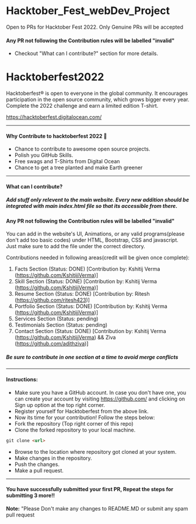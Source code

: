 # Hacktober_Fest_webDev_Project
Open to PRs for Hacktober Fest 2022. Only Genuine PRs will be accepted
#### Any PR not following the Contribution rules will be labelled "invalid" 
* Checkout "What can I contribute?" section for more details.

# Hacktoberfest2022
Hacktoberfest® is open to everyone in the global community. It encourages participation in the open source community, which grows bigger every year. Complete the 2022 challenge and earn a limited edition T-shirt.

https://hacktoberfest.digitalocean.com/

-----
#### Why Contribute to hacktoberfest 2022 🙌

- Chance to contribute to awesome open source projects.
- Polish you GitHub Skills.
- Free swags and T-Shirts from Digital Ocean
- Chance to get a tree planted and make Earth greener

-----
#### What can I contribute?
##### Add stuff only relevent to the main website. Every new addition should be integrated with main index.html file so that its accessible from there.
#### Any PR not following the Contribution rules will be labelled "invalid"
You can add in the website's UI, Animations, or any valid programs(please don't add too basic codes) under HTML, Bootstrap, CSS and javascript. Just make sure to add the file under the correct directory.

Contributions needed in following areas(credit will be given once complete):
1. Facts Section (Status: DONE) [Contribution by: Kshitij Verma (https://github.com/KshitijjVerma)]
2. Skill Section (Status: DONE) [Contribution by: Kshitij Verma (https://github.com/KshitijjVerma)]
3. Resume Section (Status: DONE) [Contribution by: Ritesh (https://github.com/ritesh423)]
4. Portfolio Section (Status: DONE) [Contribution by: Kshitij Verma (https://github.com/KshitijjVerma)]
5. Services Section (Status: pending)
6. Testimonials Section (Status: pending)
7. Contact Section (Status: DONE) [Contribution by: Kshitij Verma (https://github.com/KshitijjVerma) && Ziva (https://github.com/adithziva)]

##### Be sure to contribute in one section at a time to avoid merge conflicts

-----
#### Instructions:
* Make sure you have a GitHub account. In case you don't have one, you can create your account by visiting https://github.com/ and clicking on Sign up option at the top right corner.
* Register yourself for Hacktoberfest from the above link.
* Now its time for your contribution! Follow the steps below:
* Fork the repository (Top right corner of this repo)
* Clone the forked repository to your local machine.
```markdown
git clone <url>
```
* Browse to the location where repository got cloned at your system.
* Make changes in the repository.
* Push the changes.
* Make a pull request.

-----

#### You have successfully submitted your first PR, Repeat the steps for submitting 3 more!!
 **Note:** "Please Don't make any changes to README.MD or submit any spam pull request
